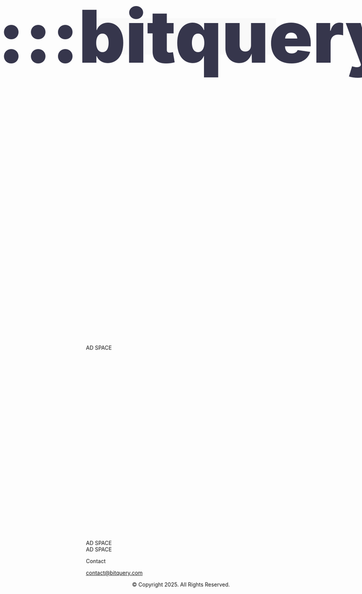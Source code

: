 <link rel="preconnect" href="https://fonts.googleapis.com">
<link rel="preconnect" href="https://fonts.gstatic.com" crossorigin>
<link href="https://fonts.googleapis.com/css2?family=Ponomar&display=swap" rel="stylesheet">
<style>  
  header {
    display: flex;
    align-items: center;
    justify-content: center;
    font-size: 20vmin;
    font-weight: 900;
    color: #36364c;
    height: 96px;
    background-color: #f9f9f9;
  }
  
  .ad-large {
    text-align: center;
    width: 100%;
    padding: 70px 0;
    font-size: large;
    font-weight: bold;
    border: 3px solid #f9f9f9;
    border-radius: 7px;
    color: #ececec;
  }

  .ad-small {
    text-align: center;
    width: 100%;
    padding: 25px 0;
    font-size: large;
    font-weight: bold;
    border: 3px solid #f9f9f9;
    border-radius: 7px;
    color: #ececec;
  }

  .footer-section {
    padding-top: 70px;
  }

  .spacer {
    height: 25px;
  }

  .space {
    background-color: #f9f9f9;
  }

  .ponomar-regular {
    font-family: "Ponomar", system-ui;
    font-weight: 400;
    font-style: normal;
  }
</style>

<header>
  <p class="ponomar-regular">::::bitquery</p>
</header>

<script defer src="https://www.livecoinwatch.com/static/lcw-widget.js"></script>
<div class="livecoinwatch-widget-5 space" lcw-base="USD" lcw-color-tx="#abb8c3" lcw-marquee-1="coins" lcw-marquee-2="movers" lcw-marquee-items="10" ></div>

<div class="spacer"></div>

<div class="ad-large">AD SPACE</div>

<div class="spacer"></div>

<div style="height: 500px">
  <div class="space" style="width: 49%; height: 100%; float: left;">
    <div class="tradingview-widget-container">
      <div class="tradingview-widget-container__widget"></div>
      <script type="text/javascript" src="https://s3.tradingview.com/external-embedding/embed-widget-events.js" async>
      {
        "width": "100%",
        "height": "100%",
        "colorTheme": "light",
        "isTransparent": true,
        "locale": "en",
        "importanceFilter": "0,1",
        "countryFilter": "ar,au,br,ca,cn,fr,de,in,id,it,jp,kr,mx,ru,sa,za,tr,gb,us,eu"
      }
      </script>
    </div>
  </div>

  <div class="space" style="width: 49%; height: 100%; float: right;">
    <div class="tradingview-widget-container">
      <div class="tradingview-widget-container__widget"></div>
      <script type="text/javascript" src="https://s3.tradingview.com/external-embedding/embed-widget-timeline.js" async>
      {
        "feedMode": "all_symbols",
        "isTransparent": true,
        "displayMode": "regular",
        "width": "100%",
        "height": "100%",
        "colorTheme": "light",
        "locale": "en"
      }
      </script>
    </div>
  </div>
</div>

<div class="spacer"></div>

<div class="ad-small">AD SPACE</div>

<div class="spacer"></div>

<div class="tradingview-widget-container space">
  <div class="tradingview-widget-container__widget"></div>
  <script type="text/javascript" src="https://s3.tradingview.com/external-embedding/embed-widget-advanced-chart.js" async>
  {
  "width": "100%",
  "height": "610",
  "symbol": "MARKETSCOM:BITCOIN",
  "interval": "D",
  "timezone": "exchange",
  "theme": "light",
  "style": "2",
  "locale": "en",
  "backgroundColor": "rgba(255, 255, 255, 1)",
  "withdateranges": true,
  "allow_symbol_change": true,
  "compareSymbols": [
    {
      "symbol": "MARKETSCOM:ETHEREUM",
      "position": "SameScale"
    }
  ],
  "details": true,
  "calendar": false,
  "support_host": "https://www.tradingview.com"
}
  </script>
</div>

<div class="spacer"></div>

<div class="ad-small">AD SPACE</div>

<div class="spacer"></div>

<div class="tradingview-widget-container space">
  <div class="tradingview-widget-container__widget"></div>
  <script type="text/javascript" src="https://s3.tradingview.com/external-embedding/embed-widget-screener.js" async>
  {
    "width": "100%",
    "height": 550,
    "defaultColumn": "overview",
    "screener_type": "crypto_mkt",
    "displayCurrency": "USD",
    "colorTheme": "light",
    "locale": "en"
  }
  </script>
</div>

<footer>
  <section class="footer-section">
    <div>
        <div>
            <nav>
                <p>Contact</p>
                <a href="mailto:contact@bitquery.com">contact@bitquery.com</a>
            </nav>
        </div>
        <div style="text-align: center;">
            <p>© Copyright 2025. All Rights Reserved.</p>
        </div>
    </div>
  </section>
</footer>
